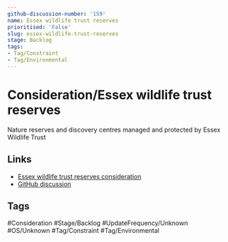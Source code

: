 ```yaml
---
github-discussion-number: '159'
name: Essex wildlife trust reserves
prioritised: 'False'
slug: essex-wildlife-trust-reserves
stage: Backlog
tags:
- Tag/Constraint
- Tag/Environmental
---
```


# Consideration/Essex wildlife trust reserves

Nature reserves and discovery centres managed and protected by Essex Wildlife Trust

## Links

* [Essex wildlife trust reserves consideration](https://design.planning.data.gov.uk/planning-consideration/essex-wildlife-trust-reserves)
* [GitHub discussion](https://github.com/digital-land/data-standards-backlog/discussions/159)

## Tags

#Consideration #Stage/Backlog #UpdateFrequency/Unknown #OS/Unknown #Tag/Constraint #Tag/Environmental